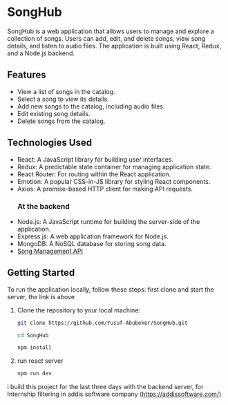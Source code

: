# SongHub

SongHub is a web application that allows users to manage and explore a collection of songs. Users can add, edit, and delete songs, view song details, and listen to audio files. The application is built using React, Redux, and a Node.js backend.

## Features

- View a list of songs in the catalog.
- Select a song to view its details.
- Add new songs to the catalog, including audio files.
- Edit existing song details.
- Delete songs from the catalog.

## Technologies Used

- React: A JavaScript library for building user interfaces.
- Redux: A predictable state container for managing application state.
- React Router: For routing within the React application.
- Emotion: A popular CSS-in-JS library for styling React components.
- Axios: A promise-based HTTP client for making API requests.
   ### At the backend
- Node.js: A JavaScript runtime for building the server-side of the application.
- Express.js: A web application framework for Node.js.
- MongoDB: A NoSQL database for storing song data.
- [Song Management API](https://github.com/Yusuf-Abubeker/Song-Management-API)

## Getting Started

To run the application locally, follow these steps:
first clone and start the server, the link is above

1. Clone the repository to your local machine:

   ```bash
   git clone https://github.com/Yusuf-Abubeker/SongHub.git

   cd SongHub

   npm install
2. run react server
   ```bash
   npm run dev

i build this project for the last three days with the backend server, for Internship filtering in addis software company (https://addissoftware.com/)
